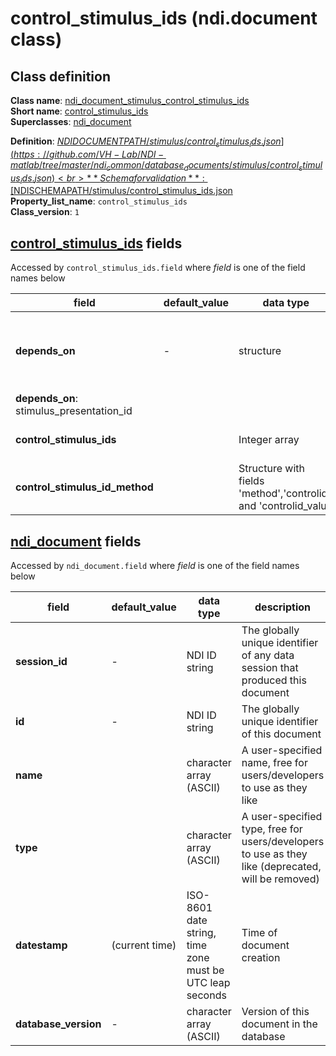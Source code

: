# control_stimulus_ids (ndi.document class)

## Class definition

**Class name**: [ndi_document_stimulus_control_stimulus_ids](control_stimulus_ids.md)<br>
**Short name**: [control_stimulus_ids](control_stimulus_ids.md)<br>
**Superclasses**: [ndi_document](../ndi_document.md)

**Definition**: [$NDIDOCUMENTPATH/stimulus/control_stimulus_ids.json](https://github.com/VH-Lab/NDI-matlab/tree/master/ndi_common/database_documents/stimulus/control_stimulus_ids.json)<br>
**Schema for validation**: [$NDISCHEMAPATH/stimulus/control_stimulus_ids.json](https://github.com/VH-Lab/NDI-matlab/tree/master/ndi_common/schema_documents/stimulus/control_stimulus_ids.json)<br>
**Property_list_name**: `control_stimulus_ids`<br>
**Class_version**: `1`<br>


## [control_stimulus_ids](control_stimulus_ids.md) fields

Accessed by `control_stimulus_ids.field` where *field* is one of the field names below

| field | default_value | data type | description |
| --- | --- | --- | --- |
| **depends_on** | - | structure | Each document that this document depends on is listed; its document ID is given by the value, and the name indicates the type of dependency that exists. Note that the index for each dependency in the list below is arbitrary and can change. Use `ndi.document` methods `dependency`, `dependency_value`,`add_dependency_value_n`,`dependency_value_n`,`remove_dependency_value_n`, and `set_dependency_value` to read and edit `depends_on` fields of an `ndi.document`. |
| **depends_on**: stimulus_presentation_id |  |  |  |
| **control_stimulus_ids** |  | Integer array | An array of the control stimulus identifier for each stimulus. For example, if a stimulus set has IDs [1 2 3], and 3 is a control (or 'blank') stimulus, then this is indicated by control_stimulus_ids = [3 3 3] |
| **control_stimulus_id_method** |  | Structure with fields 'method','controlid', and 'controlid_value | The method field indicates the method used (such as 'pseudorandom'), the controlid is a stimulus parameter that the control stimulus will have (such as 'isblank'), and the controlis_value is the vaue of that parameter (such as 1) |


## [ndi_document](../ndi_document.md) fields

Accessed by `ndi_document.field` where *field* is one of the field names below

| field | default_value | data type | description |
| --- | --- | --- | --- |
| **session_id** | - | NDI ID string | The globally unique identifier of any data session that produced this document |
| **id** | - | NDI ID string | The globally unique identifier of this document |
| **name** |  | character array (ASCII) | A user-specified name, free for users/developers to use as they like |
| **type** |  | character array (ASCII) | A user-specified type, free for users/developers to use as they like (deprecated, will be removed) |
| **datestamp** | (current time) | ISO-8601 date string, time zone must be UTC leap seconds | Time of document creation |
| **database_version** | - | character array (ASCII) | Version of this document in the database |


